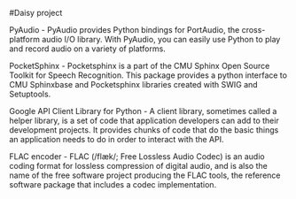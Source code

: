 #Daisy project

PyAudio - PyAudio provides Python bindings for PortAudio, the cross-platform audio I/O library. With PyAudio, you can easily use Python to play and record audio on a variety of platforms.

PocketSphinx - Pocketsphinx is a part of the CMU Sphinx Open Source Toolkit for Speech Recognition. This package provides a python interface to CMU Sphinxbase and Pocketsphinx libraries created with SWIG and Setuptools.

Google API Client Library for Python - A client library, sometimes called a helper library, is a set of code that application developers can add to their development projects. It provides chunks of code that do the basic things an application needs to do in order to interact with the API.

FLAC encoder - FLAC (/flæk/; Free Lossless Audio Codec) is an audio coding format for lossless compression of digital audio, and is also the name of the free software project producing the FLAC tools, the reference software package that includes a codec implementation.
